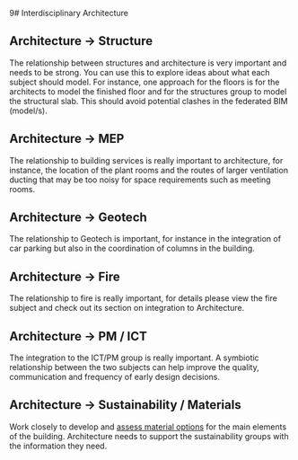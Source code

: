 9# Interdisciplinary Architecture
## Architecture -> Structure
The relationship between structures and architecture is very important and
needs to be strong. You can use this to explore ideas about what each subject
should model. For instance, one approach for the floors is for the architects
to model the finished floor and for the structures group to model the
structural slab. This should avoid potential clashes in the federated BIM
(model/s).
## Architecture -> MEP
The relationship to building services is really important to architecture,
for instance, the location of the plant rooms and the routes of larger
ventilation ducting that may be too noisy for space requirements such as
meeting rooms.
## Architecture -> Geotech
The relationship to Geotech is important, for instance in the integration of
car parking but also in the coordination of columns in the building.
## Architecture -> Fire
The relationship to fire is really important, for details please view the fire
subject and check out its section on integration to Architecture.
## Architecture -> PM / ICT
The integration to the ICT/PM group is really important. A symbiotic
relationship between the two subjects can help improve the quality,
communication and frequency of early design decisions.
## Architecture -> Sustainability / Materials
Work closely to develop and [assess material options](https://www.archdaily.com/1004165/step-by-step-how-to-specify-materials-in-an-architecture-project) for the main elements of the building. Architecture needs to support the sustainability groups with the information they need.

